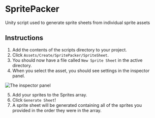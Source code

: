 # SpritePacker
Unity script used to generate sprite sheets from individual sprite assets

## Instructions

1. Add the contents of the scripts directory to your project.
2. Click `Assets/Create/SpritePacker/SpriteSheet`.
3. You should now have a file called `New Sprite Sheet` in the active directory.
4. When you select the asset, you should see settings in the inspector panel.

![The inspector panel](https://i.imgur.com/B6oNa15.png)

5. Add your sprites to the Sprites array.
6. Click `Generate Sheet`!
7. A sprite sheet will be generated containing all of the sprites you provided in the  order they were in the array.
